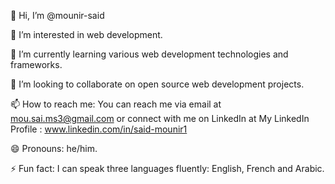 👋 Hi, I’m @mounir-said

👀 I’m interested in web development.

🌱 I’m currently learning various web development technologies and frameworks.

💞️ I’m looking to collaborate on open source web development projects.

📫 How to reach me: You can reach me via email at mou.sai.ms3@gmail.com or connect with me on LinkedIn at My LinkedIn Profile :  www.linkedin.com/in/said-mounir1 

😄 Pronouns: he/him.

⚡ Fun fact: I can speak three languages fluently: English, French and Arabic.
